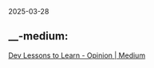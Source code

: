 2025-03-28

__-medium:
----------
[Dev Lessons to Learn - Opinion | Medium](https://brianjenney.medium.com/3-lessons-from-the-smartest-developers-ive-worked-with-5b233f51fc15)
